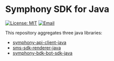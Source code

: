 # Symphony SDK for Java

[![License: MIT](https://img.shields.io/badge/License-MIT-purple.svg)](https://opensource.org/licenses/MIT) [![Email](https://img.shields.io/static/v1?label=contact&message=email&color=darkgoldenrod)](mailto:platformsolutions@symphony.com?subject=Java%20SDK)

This repository aggregates three java libraries:
* [symphony-api-client-java](symphony-sdk/README.md)
* [sms-sdk-renderer-java](symphony-sms-renderer/README.md)
* [symphony-bdk-bot-sdk-java](symphony-bdk/README.md)